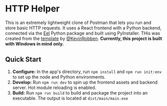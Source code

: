# HTTP Helper

This is an extremely lightweight clone of Postman that lets you run and store basic HTTP requests. It uses a React frontend with a Python backend, connected via the [Eel](https://github.com/python-eel/Eel) Python package and built using PyInstaller. THis was created from the [template](https://github.com[/KevinRobben](https://github.com/KevinRobben)/Eel/tree/main/examples/11%20-%20ViteReact_ts) by [@KevinRobben](https://github.com/KevinRobben). **Currently, this project is built with Windows in mind only.**

## Quick Start

1. **Configure:** In the app's directory, run `npm install` and `npm run init:env` to set up the node and Python environments.
2. **Develop:** Run `npm run dev` to spin up the frontend assets and backend server. Hot module reloading is enabled.
3. **Build:** Run `npm run build` to build and package the project into an executable. The output is located at `dist/main/main.exe`